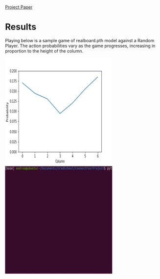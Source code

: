 [Project Paper](/report/report.pdf)
# Results
Playing below is a sample game of realboard.pth model against
a Random Player. The action probabilities vary as the game progresses,
increasing in proportion to the height of the column.
<p float="left">
<img src="/report/dist.gif" width="350" height="350"/> 
<img src="/report/realBoard.gif" width="350" height="350"/>
</p>